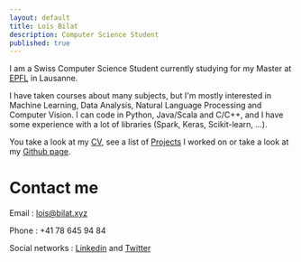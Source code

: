 ```yaml
---
layout: default
title: Loïs Bilat
description: Computer Science Student
published: true
---
```


I am a Swiss Computer Science Student currently studying for my Master at [EPFL](https://epfl.ch) in Lausanne. 

I have taken courses about many subjects, but I'm mostly interested in Machine Learning, Data Analysis, Natural Language Processing and Computer Vision. I can code in Python, Java/Scala and C/C++, and I have some experience with a lot of libraries (Spark, Keras, Scikit-learn, ...).

You take a look at my [CV](http://bilat.xyz/cv), see a list of [Projects](http://bilat.xyz/projects) I worked on or take a look at my [Github page](http://git.bilat.xyz).

# Contact me

Email : [lois@bilat.xyz](mailto:lois@bilat.xyz)

Phone : +41 78 645 94 84

Social networks : [Linkedin](https://linkedin.com/in/lois-bilat) and [Twitter](https://twitter.com/@Billotais)








